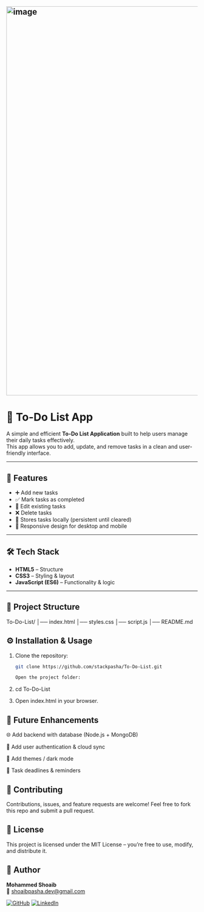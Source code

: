 ## <img width="1536" height="1024" alt="image" src="https://github.com/user-attachments/assets/09474e1b-a795-4a10-874a-4e99a90703ae" />

# 📝 To-Do List App

A simple and efficient **To-Do List Application** built to help users manage their daily tasks effectively.  
This app allows you to add, update, and remove tasks in a clean and user-friendly interface.

---

## 🚀 Features
- ➕ Add new tasks
- ✅ Mark tasks as completed
- 📝 Edit existing tasks
- ❌ Delete tasks
- 💾 Stores tasks locally (persistent until cleared)
- 📱 Responsive design for desktop and mobile

---

## 🛠️ Tech Stack
- **HTML5** – Structure
- **CSS3** – Styling & layout
- **JavaScript (ES6)** – Functionality & logic

---

## 📂 Project Structure
To-Do-List/
│── index.html
│── styles.css
│── script.js
│── README.md
## ⚙️ Installation & Usage
1. Clone the repository:
   ```bash
   git clone https://github.com/stackpasha/To-Do-List.git

   Open the project folder:

2. cd To-Do-List


3. Open index.html in your browser.  <br>
## 🎯 Future Enhancements

🌐 Add backend with database (Node.js + MongoDB)

📱 Add user authentication & cloud sync

🎨 Add themes / dark mode

📅 Task deadlines & reminders
## 🤝 Contributing

Contributions, issues, and feature requests are welcome!
Feel free to fork this repo and submit a pull request.
## 📜 License

This project is licensed under the MIT License – you’re free to use, modify, and distribute it.
## 👤 Author
**Mohammed Shoaib**  
📧 [shoaibpasha.dev@gmail.com](mailto:shoaibpasha.dev@gmail.com)  

[![GitHub](https://img.shields.io/badge/GitHub-100000?style=for-the-badge&logo=github&logoColor=white)](https://github.com/its-shub1)
[![LinkedIn](https://img.shields.io/badge/LinkedIn-0A66C2?style=for-the-badge&logo=linkedin&logoColor=white)](https://www.linkedin.com/in/shoaibpasha)


